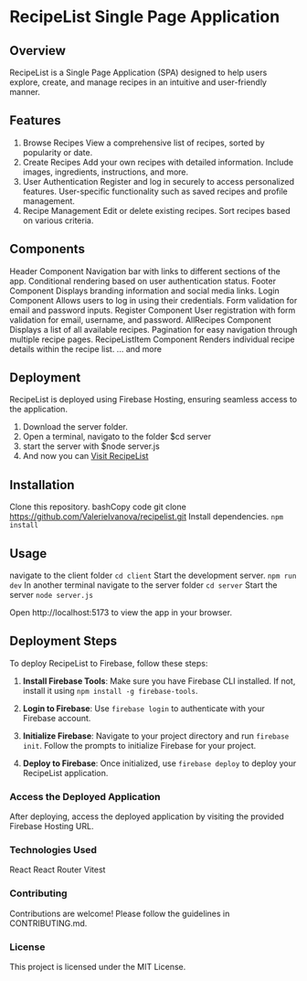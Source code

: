 # RecipeList Single Page Application
## Overview
RecipeList is a Single Page Application (SPA) designed to help users explore, create, and manage recipes in an intuitive and user-friendly manner.
## Features
1. Browse Recipes
View a comprehensive list of recipes, sorted by popularity or date.
2. Create Recipes
Add your own recipes with detailed information.
Include images, ingredients, instructions, and more.
3. User Authentication
Register and log in securely to access personalized features.
User-specific functionality such as saved recipes and profile management.
4. Recipe Management
Edit or delete existing recipes.
Sort recipes based on various criteria.
## Components
Header Component
Navigation bar with links to different sections of the app.
Conditional rendering based on user authentication status.
Footer Component
Displays branding information and social media links.
Login Component
Allows users to log in using their credentials.
Form validation for email and password inputs.
Register Component
User registration with form validation for email, username, and password.
AllRecipes Component
Displays a list of all available recipes.
Pagination for easy navigation through multiple recipe pages.
RecipeListItem Component
Renders individual recipe details within the recipe list.
... and more
## Deployment

RecipeList is deployed using Firebase Hosting, ensuring seamless access to the application.
1. Download the server folder.
2. Open a terminal, navigato to the folder $cd server
3. start the server with $node server.js
4. And now you can [Visit RecipeList](https://recipelist-a40ae.web.app/)
   
## Installation
Clone this repository.
bashCopy code
git clone https://github.com/ValerieIvanova/recipelist.git 
Install dependencies.
` npm install `

## Usage
navigate to the client folder
` cd client `
Start the development server.
` npm run dev `
In another terminal navigate to the server folder
` cd server `
Start the server
` node server.js `

Open http://localhost:5173 to view the app in your browser.

## Deployment Steps

To deploy RecipeList to Firebase, follow these steps:

1. **Install Firebase Tools**: Make sure you have Firebase CLI installed. If not, install it using `npm install -g firebase-tools`.

2. **Login to Firebase**: Use `firebase login` to authenticate with your Firebase account.

3. **Initialize Firebase**: Navigate to your project directory and run `firebase init`. Follow the prompts to initialize Firebase for your project.

4. **Deploy to Firebase**: Once initialized, use `firebase deploy` to deploy your RecipeList application.

### Access the Deployed Application

After deploying, access the deployed application by visiting the provided Firebase Hosting URL.


### Technologies Used
React
React Router
Vitest

### Contributing
Contributions are welcome! Please follow the guidelines in CONTRIBUTING.md.
### License
This project is licensed under the MIT License.


